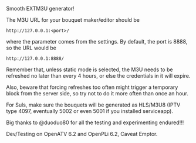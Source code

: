 Smooth EXTM3U generator!

The M3U URL for your bouquet maker/editor
should be

    http://127.0.0.1:<port>/

where the <port> parameter comes from the
settings. By default, the port is 8888, so
the URL would be

    http://127.0.0.1:8888/

Remember that, unless static mode is
selected, the M3U needs to be refreshed
no later than every 4 hours, or else the
credentials in it will expire.

Also, beware that forcing refreshes too
often might trigger a temporary block from
the server side, so try not to do it more
often than once an hour.

For Suls, make sure the bouquets will be
generated as HLS/M3U8 (IPTV type 4097,
eventually 5002 or even 5001 if you installed
serviceapp).


Big thanks to @duoduo80 for all the
testing and experimenting endured!!!


Dev/Testing on OpenATV 6.2 and OpenPLi 6.2,
            Caveat Emptor.
